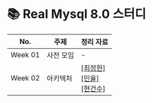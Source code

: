 # 📚 Real Mysql 8.0 스터디

<table>
  <thead>
      <tr>
          <th> No. </th>
          <th> 주제 </th>
          <th> 정리 자료 </th>
      </tr>
  </thead>
  <tbody>
      <tr>
          <td> Week 01 </td>
          <td> 사전 모임 </td>
          <td> - </td>
      </tr>
          <tr>
          <td> Week 02 </td>
          <td> 아키텍처 </td>
          <td> <a href="">[최정헌]</a> <br> <a href="">[민율]</a> <br> <a href="">[현건수]</a> <br></td>
      </tr>
  </tbody>
